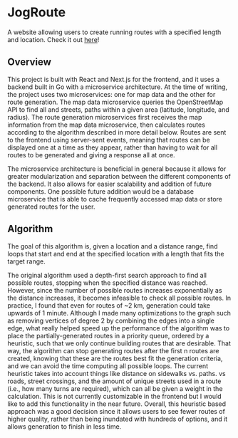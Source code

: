 # JogRoute

A website allowing users to create running routes with a specified length and location. Check it out [here](https://jogroute.netlify.app)!

## Overview

This project is built with React and Next.js for the frontend, and it uses a backend built in Go with a microservice architecture. At the time of writing, the project uses two microservices: one for map data and the other for route generation. The map data microservice queries the OpenStreetMap API to find all and streets, paths within a given area (latitude, longitude, and radius). The route generation microservices first receives the map information from the map data microservice, then calculates routes according to the algorithm described in more detail below. Routes are sent to the frontend using server-sent events, meaning that routes can be displayed one at a time as they appear, rather than having to wait for all routes to be generated and giving a response all at once.

The microservice architecture is beneficial in general because it allows for greater modularization and separation between the different components of the backend. It also allows for easier scalability and addition of future components. One possible future addition would be a database microservice that is able to cache frequently accessed map data or store generated routes for the user.

## Algorithm

The goal of this algorithm is, given a location and a distance range, find loops that start and end at the specified location with a length that fits the target range.

The original algorithm used a depth-first search approach to find all possible routes, stopping when the specified distance was reached. However, since the number of possible routes increases exponentially as the distance increases, it becomes infeasible to check all possible routes. In practice, I found that even for routes of ~2 km, generation could take upwards of 1 minute. Although I made many optimizations to the graph such as removing vertices of degree 2 by combining the edges into a single edge, what really helped speed up the performance of the algorithm was to place the partially-generated routes in a priority queue, ordered by a heuristic, such that we only continue building routes that are desirable. That way, the algorithm can stop generating routes after the first n routes are created, knowing that these are the routes best fit the generation criteria, and we can avoid the time computing all possible loops. The current heuristic takes into account things like distance on sidewalks vs. paths. vs roads, street crossings, and the amount of unique streets used in a route (i.e., how many turns are required), which can all be given a weight in the calculation. This is not currently customizable in the frontend but I would like to add this functionality in the near future. Overall, this heuristic based approach was a good decision since it allows users to see fewer routes of higher quality, rather than being inundated with hundreds of options, and it allows generation to finish in less time.

